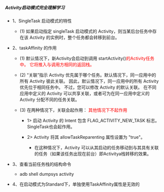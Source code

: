 ##### Activity启动模式完全理解学习
* 1、SingleTask 启动模式的特性
    * (1) 如果启动指定 singleTask 启动模式的 Activity，则当某后台任务中存在该 Activity 的实例时，整个任务都会转移到前台。


* 2、taskAffinity 的作用

    * (1) 默认情况下，新Activity会启动到调用 startActivity()<font color =red>的Activity任务中。
      它将推入与调用方相同的返回栈。</font>

    * (2) “关联”指示 Activity 优先属于哪个任务。默认情况下，同一应用中的所有 Activity 彼此关联。
      因此，默认情况下，同一应用中的所有 Activity 优先位于相同任务中。 不过，您可以修改 Activity 的默认关联。
      在不同应用中定义的 Activity 可以共享关联，或者可为在同一应用中定义的 Activity 分配不同的任务关联。

    * (3) 在两种情况下，关联会起作用： <font color="red">其他情况下不起作用</font>
        * 1> 启动 Activity 的 Intent 包含 FLAG_ACTIVITY_NEW_TASK 标志。 SingleTask也会起作用。

        * 2> Activity 将其 allowTaskReparenting 属性设置为 "true"。
            * 在这种情况下，Activity 可以从其启动的任务移动到与其具有关联的任务（如果该任务出现在前台）即Activitya栈转移的效果。

* 3、查看当前任务栈的结构命令
    * adb shell dumpsys activity

* 4、在启动模式为Standard下，单独使用TaskAffinity属性是无效的
